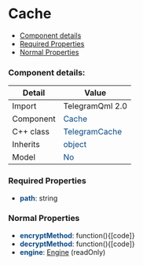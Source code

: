 # Cache

 * [Component details](#component-details)
 * [Required Properties](#required-properties)
 * [Normal Properties](#normal-properties)


### Component details:

|Detail|Value|
|------|-----|
|Import|TelegramQml 2.0|
|Component|<font color='#074885'>Cache</font>|
|C++ class|<font color='#074885'>TelegramCache</font>|
|Inherits|<font color='#074885'>object</font>|
|Model|<font color='#074885'>No</font>|


### Required Properties

* <font color='#074885'><b>path</b></font>: string


### Normal Properties

* <font color='#074885'><b>encryptMethod</b></font>: function(){[code]}
* <font color='#074885'><b>decryptMethod</b></font>: function(){[code]}
* <font color='#074885'><b>engine</b></font>: [Engine](engine.md) (readOnly)




